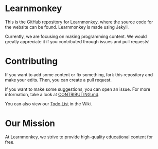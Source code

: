 # Learnmonkey
This is the GitHub repository for Learnmonkey, where the source code for the website can be found. Learnmonkey is made using Jekyll.

Currently, we are focusing on making programming content. We would greatly appreciate it if you contributed through issues and pull requests!

# Contributing

If you want to add some content or fix something, fork this repository and make your edits. Then, you can create a pull request.

If you want to make some suggestions, you can open an issue. For more information, take a look at [CONTRIBUTING.md](CONTRIBUTING.md).

You can also view our [Todo List](https://github.com/learnmonkey/learnmonkey.github.io/wiki/Todo-List) in the Wiki.

# Our Mission

At Learnmonkey, we strive to provide high-quality educational content for free.
